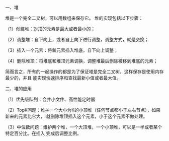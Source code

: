 一、堆

堆是一个完全二叉树，可以用数组来保存它。
堆的实现包括以下步骤：

（1）创建堆：对顶的元素是最大或者最小的；

（2）调整堆：自下向上，或者自上向下进行调整，调整方式，就是交换；

（3）插入一个元素：将新元素插入堆底，自下向上调整；

（4）删除堆顶：将堆底和堆顶元素调换，调整堆最后删除被移到堆底的元素；

简而言之，所有的一起操作的都是为了保证堆是完全二叉树，这样保存是使用内存最少的，并且
能实现快速排序和查找最新小值或者最大值。

二、堆的应用

（1）优先级队列：合并小文件、高性能定时器

（2）TopK问题：维护一个大小为K的小顶堆（任何节点都小于左右节点），如果新来的元素比它大，
就删除堆顶插入这个元素，小于这个元素不做处理。

（3）中位数问题：维护两个堆，一个大顶堆，一个小顶堆，可以是一半或者某个特定百分比。在插入
完成后调整比例。
